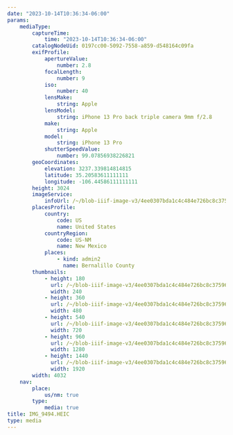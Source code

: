 ```yaml
---
date: "2023-10-14T10:36:34-06:00"
params:
    mediaType:
        captureTime:
            time: "2023-10-14T10:36:34-06:00"
        catalogNodeUid: 0197cc00-5092-7558-a859-d548164c09fa
        exifProfile:
            apertureValue:
                number: 2.8
            focalLength:
                number: 9
            iso:
                number: 40
            lensMake:
                string: Apple
            lensModel:
                string: iPhone 13 Pro back triple camera 9mm f/2.8
            make:
                string: Apple
            model:
                string: iPhone 13 Pro
            shutterSpeedValue:
                number: 99.07856938226821
        geoCoordinates:
            elevation: 3237.339814814815
            latitude: 35.20583611111111
            longitude: -106.44586111111111
        height: 3024
        imageService:
            infoUrl: /~/blob-iiif-image-v3/4ee0307bda1c4c484e726bc8c375963b61d92afb675cc03184b93838df2e9560/info.json
        placesProfile:
            country:
                code: US
                name: United States
            countryRegion:
                code: US-NM
                name: New Mexico
            places:
                - kind: admin2
                  name: Bernalillo County
        thumbnails:
            - height: 180
              url: /~/blob-iiif-image-v3/4ee0307bda1c4c484e726bc8c375963b61d92afb675cc03184b93838df2e9560/full/240%2C180/0/default.jpg
              width: 240
            - height: 360
              url: /~/blob-iiif-image-v3/4ee0307bda1c4c484e726bc8c375963b61d92afb675cc03184b93838df2e9560/full/480%2C360/0/default.jpg
              width: 480
            - height: 540
              url: /~/blob-iiif-image-v3/4ee0307bda1c4c484e726bc8c375963b61d92afb675cc03184b93838df2e9560/full/720%2C540/0/default.jpg
              width: 720
            - height: 960
              url: /~/blob-iiif-image-v3/4ee0307bda1c4c484e726bc8c375963b61d92afb675cc03184b93838df2e9560/full/1280%2C960/0/default.jpg
              width: 1280
            - height: 1440
              url: /~/blob-iiif-image-v3/4ee0307bda1c4c484e726bc8c375963b61d92afb675cc03184b93838df2e9560/full/1920%2C1440/0/default.jpg
              width: 1920
        width: 4032
    nav:
        place:
            us/nm: true
        type:
            media: true
title: IMG_9494.HEIC
type: media
---
```

